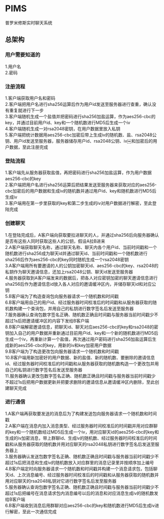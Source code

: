 # PIMS
普罗米修斯实时聊天系统

## 总架构
### 用户需要知道的
1.用户名  
2.密码

### 注册流程
1.客户端获取用户名和密码  
2.客户端把用户名进行sha256运算后作为用户id发送至服务器进行查重，确认没有重复就进行下一步  
3.客户端随机生成一个盐值并把密码进行sha256加盐运算，作为aes256-cbc的key，并通过目前用户id、key和一个随机数进行MD5后生成一个iv  
4.客户端随机生成一对rsa2048密钥，在用户数据里放入私钥  
5.客户端把统计数据用aes256-cbc加密后带上生成iv的随机数、盐、rsa2048公钥、用户id发送至服务器，服务器储存用户id、rsa2048公钥、iv￼和加密后的用户数据，至此注册完成

### 登陆流程
1.客户端先从服务器获取盐值，再把密码进行sha256加盐运算，作为用户数据aes256-cbc的key  
2.客户端把用户名进行sha256运算后把结果发送至服务器来获取对应的aes256-cbc加密后的用户数据和生成iv的随机数并通过用户id、key和随机数进行MD5后生成iv  
3.客户端用在第一步里获取的key和第二步生成的iv对用户数据进行解密，至此登陆完成

### 创建聊天
1.在登陆完成后，A客户端向获取要拉进聊天的人，并通过sha256后向服务器确认是否有这些人同时获取这些人的公钥，假设A拉B进来  
2.A客户端获取聊天名称，通过聊天名称、聊天内各个用户id、当前时间戳和一个随机数进行sha256成为聊天id并通过聊天id、当前时间戳和一个随机数进行sha256后作为aes256-cbc的key同时随机生成一个rsa2048密钥  
3.A客户端用所有要邀请的人的公钥加密聊天id、aes256-cbc的key、rsa2048的私钥作为聊天邀请信息，还加上rsa2048公钥、聊天id发送至服务器  
4.服务器获取到A客户端发来的数据后，把各人对应密钥加密的聊天邀请信息进行sha256后作为邀请信息id放入各人对应的邀请缓冲区内，并储存聊天id和对应公钥  
5.B客户端为了构造查询包向服务器请求一个随机数和时间戳  
6.B客户端用自己的用户id、经过服务器时间校准后的时间戳和从服务器获取的随机数构建一个查询包，并用自己的私钥进行数字签名后发送至服务器  
7.服务器确认查询包数字签名正确、随机数正确且时间戳与服务器当前时间戳少不超过1s后把邀请缓冲区的内容下发给B客户端    
8.B客户端解密邀请信息，把聊天id、聊天对应aes256-cbc的key和rsa2048的密钥加入自己的用户数据并重新通过目前用户id、key和一个新的随机数进行MD5后生成一个iv，再重新计算一个盐值，再次通过用户密码进行sha256加盐运算后生成新的aes256-cbc的key，用新的iv和key加密用户数据  
9.B客户端为了构造更改包向服务器请求一个随机数和时间戳  
10.B客户端用新加密好的用户数据、新的盐值、新的随机数、要删除的邀请信息id、经过服务器时间校准后的时间戳和从服务器获取的随机数构造一个更改包并用自己的私钥进行数字签名后发送至服务器  
11.服务器确认更改包数字签名正确、随机数正确且时间戳与服务器当前时间戳少不超过1s后把用户数据更新并把要求删除的邀请信息从邀请缓冲区内删除，至此创建聊天完成

### 进行通信
1.A客户端再获取要发送的消息后为了构建发送包向服务器请求一个随机数和时间戳  
2.A客户端在消息内加入消息类型、经过服务器时间校准后的时间戳并用对应群聊的key和一个随机数经过MD5后生成一个iv，用对应聊天id的aes256-cbc的key和生成的iv加密消息，带上群聊id、生成iv的随机数、经过服务器时间校准后的时间戳和从服务器获取的随机数并用对应聊天的rsa2048私钥进行数字签名后发送至服务器上  
3.服务器确认发送包数字签名正确、随机数正确且时间戳与服务器当前时间戳少不超过1s后把消息和生成iv的随机数放入对应群里的消息记录里并按顺序加上编号  
4.B客户端定时向服务器请求一个随机数和时间戳并构建一个消息请求包，包括聊天id、上次消息编号、经过服务器时间校准后的时间戳和从服务器获取的随机数并用对应聊天的rsa2048私钥对它进行数字签名后发至服务器  
5.服务器确认查询包数字签名正确、随机数正确且时间戳与服务器当前时间戳少不超过1s后把编号在消息请求包内消息编号以后的消息和对应消息生成iv的随机数发给B客户端  
6.B客户端收到消息后用群聊对应aes256-cbc的key和随机数进行MD5后生成iv进行解密，至此一次通信完成
